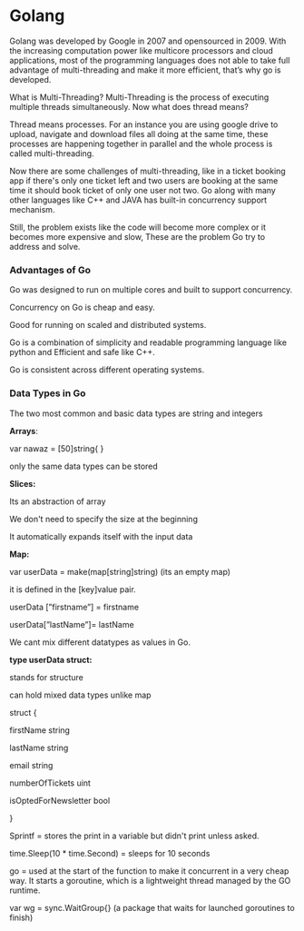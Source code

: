 # Golang

Golang was developed by Google in 2007 and opensourced in 2009. With the increasing computation power like multicore processors and cloud applications, most of the programming languages does not able to take full advantage of multi-threading and make it more efficient, that’s why go is developed.

What is Multi-Threading?
Multi-Threading is the process of executing multiple threads simultaneously. Now what does thread means?

Thread means processes. For an instance you are using google drive to upload, navigate and download files all doing at the same time, these processes are happening together in parallel and the whole process is called multi-threading.

Now there are some challenges of multi-threading, like in a ticket booking app if there's only one ticket left and two users are booking at the same time it should book ticket of only one user not two. Go along with many other languages like C++ and JAVA has built-in concurrency support mechanism.

Still, the problem exists like the code will become more complex or it becomes more expensive and slow, These are the problem Go try to address and solve.

### Advantages of Go

Go was designed to run on multiple cores and built to support concurrency.

Concurrency on Go is cheap and easy.

Good for running on scaled and distributed systems.

Go is a combination of simplicity and readable programming language like python and Efficient and safe like C++.

Go is consistent across different operating systems.

### Data Types in Go

The two most common and basic data types are string and integers

**Arrays**:

var nawaz = [50]string{ }

only the same data types can be stored

**Slices:**

Its an abstraction of array

We don't need to specify the size at the beginning

It automatically expands itself with the input data

**Map:**

var userData = make(map[string]string) (its an empty map)

it is defined in the [key]value pair.

userData [”firstname”] = firstname

userData[”lastName”]= lastName

We cant mix different datatypes as values in Go.

**type userData struct:**

stands for structure

can hold mixed data types unlike map

struct {

firstName string

lastName string

email string

numberOfTickets uint

isOptedForNewsletter bool

}

Sprintf = stores the print in a variable but didn't print unless asked.

time.Sleep(10 * time.Second) = sleeps for 10 seconds

go = used at the start of the function to make it concurrent in a very cheap way. It starts a goroutine, which is a lightweight thread managed by the GO runtime.

var wg = sync.WaitGroup{} (a package that waits for launched goroutines to finish)
